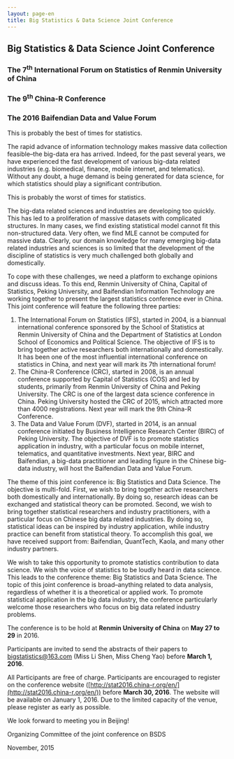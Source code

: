 ```yaml
---
layout: page-en
title: Big Statistics & Data Science Joint Conference
---
```


## Big Statistics & Data Science Joint Conference

<h3 class="text-center">The 7<sup>th</sup> International Forum on Statistics of Renmin University of China</h3>
<h3 class="text-center">The 9<sup>th</sup> China-R Conference</h3>
<h3 class="text-center">The 2016 Baifendian Data and Value Forum</h3>

This is probably the best of times for statistics.

The rapid advance of information technology makes massive data collection feasible–the big-data era has arrived. Indeed, for the past several years, we have experienced the fast development of various big-data related industries (e.g. biomedical, finance, mobile internet, and telematics). Without any doubt, a huge demand is being generated for data science, for which statistics should play a significant contribution.

This is probably the worst of times for statistics.

The big-data related sciences and industries are developing too quickly. This has led to a proliferation of massive datasets with complicated structures. In many cases, we find existing statistical model cannot fit this non-structured data. Very often, we find MLE cannot be computed for massive data. Clearly, our domain knowledge for many emerging big-data related industries and sciences is so limited that the development of the discipline of statistics is very much challenged both globally and domestically.

To cope with these challenges, we need a platform to exchange opinions and discuss ideas. To this end, Renmin University of China, Capital of Statistics, Peking University, and Baifendian Information Technology are working together to present the largest statistics conference ever in China. This joint conference will feature the following three parties:

1. The International Forum on Statistics (IFS), started in 2004, is a biannual international conference sponsored by the School of Statistics at Renmin University of China and the Department of Statistics at London School of Economics and Political Science. The objective of IFS is to bring together active researchers both internationally and domestically. It has been one of the most influential international conference on statistics in China, and next year will mark its 7th international forum!
2. The China-R Conference (CRC), started in 2008, is an annual conference supported by Capital of Statistics (COS) and led by students, primarily from Renmin University of China and Peking University. The CRC is one of the largest data science conference in China. Peking University hosted the CRC of 2015, which attracted more than 4000 registrations. Next year will mark the 9th China-R Conference.
3. The Data and Value Forum (DVF), started in 2014, is an annual conference initiated by Business Intelligence Research Center (BIRC) of Peking University. The objective of DVF is to promote statistics application in industry, with a particular focus on mobile internet, telematics, and quantitative investments. Next year, BIRC and Baifendian, a big-data practitioner and leading figure in the Chinese big-data industry, will host the Baifendian Data and Value Forum.

The theme of this joint conference is: Big Statistics and Data Science. The objective is multi-fold. First, we wish to bring together active researchers both domestically and internationally. By doing so, research ideas can be exchanged and statistical theory can be promoted. Second, we wish to bring together statistical researchers and industry practitioners, with a particular focus on Chinese big data related industries. By doing so, statistical ideas can be inspired by industry application, while industry practice can benefit from statistical theory. To accomplish this goal, we have received support from: Baifendian, QuantTech, Kaola, and many other industry partners.

We wish to take this opportunity to promote statistics contribution to data science. We wish the voice of statistics to be loudly heard in data science. This leads to the conference theme: Big Statistics and Data Science. The topic of this joint conference is broad–anything related to data analysis, regardless of whether it is a theoretical or applied work. To promote statistical application in the big data industry, the conference particularly welcome those researchers who focus on big data related industry problems.

The conference is to be hold at **Renmin University of China** on **May 27 to 29** in 2016.

Participants are invited to send the abstracts of their papers to bigstatistics@163.com (Miss Li Shen, Miss Cheng Yao) before **March 1, 2016**.

All Participants are free of charge. Participants are encouraged to register on the conference website
([http://stat2016.china-r.org/en/](http://stat2016.china-r.org/en/))
before **March 30, 2016**. The website will be available on January 1, 2016. Due to the limited capacity of the venue, please register as early as possible.

We look forward to meeting you in Beijing!

<p class="text-right">Organizing Committee of the joint conference on BSDS</p>
<p class="text-right">November, 2015</p>

